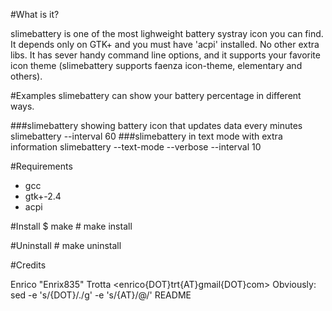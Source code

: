 #What is it?

slimebattery is one of the most lighweight battery systray icon
you can find. It depends only on GTK+ and you must have 'acpi'
installed. No other extra libs.
It has sever handy command line options, and it supports your
favorite icon theme (slimebattery supports faenza icon-theme,
elementary and others).

#Examples
slimebattery can show your battery percentage in different ways.

###slimebattery showing battery icon that updates data every minutes
	slimebattery --interval 60
###slimebattery in text mode with extra information
	slimebattery --text-mode --verbose --interval 10

#Requirements
* gcc
* gtk+-2.4
* acpi

#Install
	$ make
	# make install

#Uninstall
	# make uninstall

#Credits

Enrico "Enrix835" Trotta <enrico{DOT}trt{AT}gmail{DOT}com>
Obviously: sed -e 's/{DOT}/./g' -e 's/{AT}/@/' README
  
